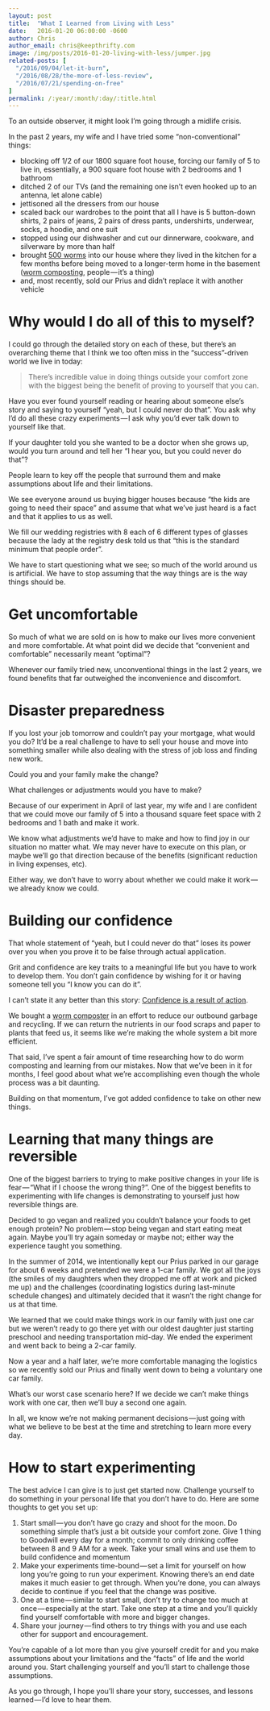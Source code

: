 ```yaml
---
layout: post
title:  "What I Learned from Living with Less"
date:   2016-01-20 06:00:00 -0600
author: Chris
author_email: chris@keepthrifty.com
image: /img/posts/2016-01-20-living-with-less/jumper.jpg
related-posts: [
  "/2016/09/04/let-it-burn",
  "/2016/08/28/the-more-of-less-review",
  "/2016/07/21/spending-on-free"
]
permalink: /:year/:month/:day/:title.html
---
```


To an outside observer, it might look I’m going through a midlife crisis.

In the past 2 years, my wife and I have tried some “non-conventional” things:

* blocking off 1/2 of our 1800 square foot house, forcing our family of 5 to live in, essentially, a 900 square foot house with 2 bedrooms and 1 bathroom
* ditched 2 of our TVs (and the remaining one isn’t even hooked up to an antenna, let alone cable)
* jettisoned all the dressers from our house
* scaled back our wardrobes to the point that all I have is 5 button-down shirts, 2 pairs of jeans, 2 pairs of dress pants, undershirts, underwear, socks, a hoodie, and one suit
* stopped using our dishwasher and cut our dinnerware, cookware, and silverware by more than half
* brought [500 worms][worms] into our house where they lived in the kitchen for a few months before being moved to a longer-term home in the basement ([worm composting][worm-composter], people — it’s a thing)
* and, most recently, sold our Prius and didn’t replace it with another vehicle

# Why would I do all of this to myself? #

I could go through the detailed story on each of these, but there’s an overarching theme that I think we too often miss in the “success”-driven world we live in today:

> There’s incredible value in doing things outside your comfort zone with the biggest being the benefit of proving to yourself that you can.

Have you ever found yourself reading or hearing about someone else’s story and saying to yourself “yeah, but I could never do that”. You ask why I’d do all these crazy experiments — I ask why you’d ever talk down to yourself like that.

If your daughter told you she wanted to be a doctor when she grows up, would you turn around and tell her “I hear you, but you could never do that”?

People learn to key off the people that surround them and make assumptions about life and their limitations.

We see everyone around us buying bigger houses because “the kids are going to need their space” and assume that what we’ve just heard is a fact and that it applies to us as well.

We fill our wedding registries with 8 each of 6 different types of glasses because the lady at the registry desk told us that “this is the standard minimum that people order”.

We have to start questioning what we see; so much of the world around us is artificial. We have to stop assuming that the way things are is the way things should be.

# Get uncomfortable #

So much of what we are sold on is how to make our lives more convenient and more comfortable. At what point did we decide that “convenient and comfortable” necessarily meant “optimal”?

Whenever our family tried new, unconventional things in the last 2 years, we found benefits that far outweighed the inconvenience and discomfort.

# Disaster preparedness #

If you lost your job tomorrow and couldn’t pay your mortgage, what would you do? It’d be a real challenge to have to sell your house and move into something smaller while also dealing with the stress of job loss and finding new work.

Could you and your family make the change?

What challenges or adjustments would you have to make?

Because of our experiment in April of last year, my wife and I are confident that we could move our family of 5 into a thousand square feet space with 2 bedrooms and 1 bath and make it work.

We know what adjustments we’d have to make and how to find joy in our situation no matter what. We may never have to execute on this plan, or maybe we’ll go that direction because of the benefits (significant reduction in living expenses, etc).

Either way, we don’t have to worry about whether we could make it work — we already know we could.

# Building our confidence #

That whole statement of “yeah, but I could never do that” loses its power over you when you prove it to be false through actual application.

Grit and confidence are key traits to a meaningful life but you have to work to develop them. You don’t gain confidence by wishing for it or having someone tell you “I know you can do it”.

I can’t state it any better than this story: [Confidence is a result of action][confidence-action].

We bought a [worm composter][worm-composter] in an effort to reduce our outbound garbage and recycling. If we can return the nutrients in our food scraps and paper to plants that feed us, it seems like we’re making the whole system a bit more efficient.

That said, I’ve spent a fair amount of time researching how to do worm composting and learning from our mistakes. Now that we’ve been in it for months, I feel good about what we’re accomplishing even though the whole process was a bit daunting.

Building on that momentum, I’ve got added confidence to take on other new things.

# Learning that many things are reversible #

One of the biggest barriers to trying to make positive changes in your life is fear — “What if I choose the wrong thing?”. One of the biggest benefits to experimenting with life changes is demonstrating to yourself just how reversible things are.

Decided to go vegan and realized you couldn’t balance your foods to get enough protein? No problem — stop being vegan and start eating meat again. Maybe you’ll try again someday or maybe not; either way the experience taught you something.

In the summer of 2014, we intentionally kept our Prius parked in our garage for about 6 weeks and pretended we were a 1-car family. We got all the joys (the smiles of my daughters when they dropped me off at work and picked me up) and the challenges (coordinating logistics during last-minute schedule changes) and ultimately decided that it wasn’t the right change for us at that time.

We learned that we could make things work in our family with just one car but we weren’t ready to go there yet with our oldest daughter just starting preschool and needing transportation mid-day. We ended the experiment and went back to being a 2-car family.

Now a year and a half later, we’re more comfortable managing the logistics so we recently sold our Prius and finally went down to being a voluntary one car family.

What’s our worst case scenario here? If we decide we can’t make things work with one car, then we’ll buy a second one again.

In all, we know we’re not making permanent decisions — just going with what we believe to be best at the time and stretching to learn more every day.

# How to start experimenting #

The best advice I can give is to just get started now. Challenge yourself to do something in your personal life that you don’t have to do. Here are some thoughts to get you set up:

1. Start small — you don’t have go crazy and shoot for the moon. Do something simple that’s just a bit outside your comfort zone. Give 1 thing to Goodwill every day for a month; commit to only drinking coffee between 8 and 9 AM for a week. Take your small wins and use them to build confidence and momentum
2. Make your experiments time-bound — set a limit for yourself on how long you’re going to run your experiment. Knowing there’s an end date makes it much easier to get through. When you’re done, you can always decide to continue if you feel that the change was positive.
3. One at a time — similar to start small, don’t try to change too much at once — especially at the start. Take one step at a time and you’ll quickly find yourself comfortable with more and bigger changes.
4. Share your journey — find others to try things with you and use each other for support and encouragement.

You’re capable of a lot more than you give yourself credit for and you make assumptions about your limitations and the “facts” of life and the world around you. Start challenging yourself and you’ll start to challenge those assumptions.

As you go through, I hope you’ll share your story, successes, and lessons learned — I’d love to hear them.

[confidence-action]: http://medium.com/higher-thoughts/confidence-is-a-result-of-action-not-a-prerequisite-d77ae94f69d6

[worm-composter]: http://amzn.to/1Xi5ja1
[worms]: http://amzn.to/1X2LFAD
